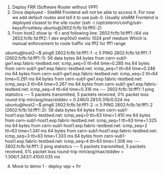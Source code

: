 1. Deploy FRR (Software Router without VPP)
2. Once deployed - SiteRM Frontend will not be able to access it. For now we add default routes and tell it to use pub-0. Usually siteRM Frontend is deployed closest to the site router (ssh -i /opt/siterm/config/ssh-keys/frrsshkey ubuntu@2602:fcfb:1d:fff0::2)
3. From host2 show ip -6 r and following line: 2602:fcfb:1d:fff1::/64 via 2602:fcfb:1d:fff2::1 dev enp10s0 metric 1024 pref medium
   Which is manual enforcement to route traffic via fff2 for fff1 range

ubuntu@host2:~$ ping6 2602:fcfb:1d:fff1::1 -c 5
PING 2602:fcfb:1d:fff1::1 (2602:fcfb:1d:fff1::1): 56 data bytes
64 bytes from cern-sub1-gw1.exp.fabric-testbed.net: icmp_seq=0 ttl=64 time=0.285 ms
64 bytes from cern-sub1-gw1.exp.fabric-testbed.net: icmp_seq=1 ttl=64 time=0.246 ms
64 bytes from cern-sub1-gw1.exp.fabric-testbed.net: icmp_seq=2 ttl=64 time=0.291 ms
64 bytes from cern-sub1-gw1.exp.fabric-testbed.net: icmp_seq=3 ttl=64 time=0.267 ms
64 bytes from cern-sub1-gw1.exp.fabric-testbed.net: icmp_seq=4 ttl=64 time=0.316 ms
--- 2602:fcfb:1d:fff1::1 ping statistics ---
5 packets transmitted, 5 packets received, 0% packet loss
round-trip min/avg/max/stddev = 0.246/0.281/0.316/0.024 ms
ubuntu@host2:~$ ping6 2602:fcfb:1d:fff1::2 -c 5
PING 2602:fcfb:1d:fff1::2 (2602:fcfb:1d:fff1::2): 56 data bytes
64 bytes from cern-sub1-host1.exp.fabric-testbed.net: icmp_seq=0 ttl=63 time=1.410 ms
64 bytes from cern-sub1-host1.exp.fabric-testbed.net: icmp_seq=1 ttl=63 time=1.325 ms
64 bytes from cern-sub1-host1.exp.fabric-testbed.net: icmp_seq=2 ttl=63 time=1.341 ms
64 bytes from cern-sub1-host1.exp.fabric-testbed.net: icmp_seq=3 ttl=63 time=1.333 ms
64 bytes from cern-sub1-host1.exp.fabric-testbed.net: icmp_seq=4 ttl=63 time=1.306 ms
--- 2602:fcfb:1d:fff1::2 ping statistics ---
5 packets transmitted, 5 packets received, 0% packet loss
round-trip min/avg/max/stddev = 1.306/1.343/1.410/0.035 ms

4. Move to demo 1 - deploy vpp + frr
